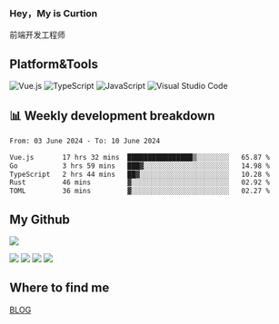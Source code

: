 ### Hey，My is Curtion
前端开发工程师
## Platform&Tools

![Vue.js](https://img.shields.io/badge/-Vue.js-4FC08D?style=flat-square&logo=Vue.js&logoColor=white)
![TypeScript](https://img.shields.io/badge/-TypeScript-007ACC?style=flat-square&logo=typescript&logoColor=white)
![JavaScript](https://img.shields.io/badge/-JavaScript-F7DF1E?style=flat-square&logo=javascript&logoColor=black)
![Visual Studio Code](https://img.shields.io/badge/-VSCode-007ACC?style=flat-square&logo=Visual-Studio-Code&logoColor=white)

## 📊 Weekly development breakdown

<!--START_SECTION:waka-->

```txt
From: 03 June 2024 - To: 10 June 2024

Vue.js       17 hrs 32 mins  ████████████████▒░░░░░░░░   65.87 %
Go           3 hrs 59 mins   ███▓░░░░░░░░░░░░░░░░░░░░░   14.98 %
TypeScript   2 hrs 44 mins   ██▓░░░░░░░░░░░░░░░░░░░░░░   10.28 %
Rust         46 mins         ▓░░░░░░░░░░░░░░░░░░░░░░░░   02.92 %
TOML         36 mins         ▓░░░░░░░░░░░░░░░░░░░░░░░░   02.27 %
```

<!--END_SECTION:waka-->

## My Github

![](http://github-profile-summary-cards.vercel.app/api/cards/profile-details?username=curtion&theme=nord_bright)

![](http://github-profile-summary-cards.vercel.app/api/cards/stats?username=curtion&theme=nord_bright)
![](http://github-profile-summary-cards.vercel.app/api/cards/productive-time?username=curtion&theme=nord_bright&utcOffset=8)
![](http://github-profile-summary-cards.vercel.app/api/cards/repos-per-language?username=curtion&theme=nord_bright)
![](http://github-profile-summary-cards.vercel.app/api/cards/most-commit-language?username=curtion&theme=nord_bright)

## Where to find me

[BLOG](https://blog.3gxk.net)
